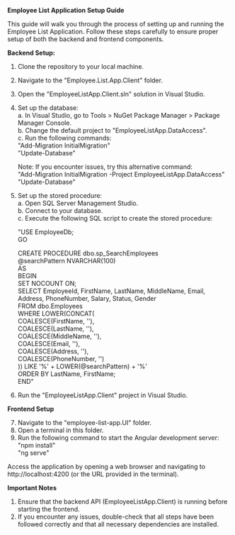 ****Employee List Application Setup Guide****

This guide will walk you through the process of setting up and running the Employee List Application. 
Follow these steps carefully to ensure proper setup of both the backend and frontend components.

**Backend Setup:**
1. Clone the repository to your local machine.
2. Navigate to the "Employee.List.App.Client" folder.
3. Open the "EmployeeListApp.Client.sln" solution in Visual Studio.
4. Set up the database:\
    a. In Visual Studio, go to Tools > NuGet Package Manager > Package Manager Console.\
    b. Change the default project to "EmployeeListApp.DataAccess".\
    c. Run the following commands:\
    "Add-Migration InitialMigration"\
    "Update-Database"
   
    Note: If you encounter issues, try this alternative command:\
    "Add-Migration InitialMigration -Project EmployeeListApp.DataAccess"\
    "Update-Database"

6. Set up the stored procedure:\
    a. Open SQL Server Management Studio.\
    b. Connect to your database.\
    c. Execute the following SQL script to create the stored procedure:
    
    "USE EmployeeDb;\
    GO
    
    CREATE PROCEDURE dbo.sp_SearchEmployees\
        @searchPattern NVARCHAR(100)\
    AS\
    BEGIN\
        SET NOCOUNT ON;\
        SELECT EmployeeId, FirstName, LastName, MiddleName, Email, Address, PhoneNumber, Salary, Status, Gender\
        FROM dbo.Employees\
        WHERE LOWER(CONCAT(\
            COALESCE(FirstName, ''),\
            COALESCE(LastName, ''),\
            COALESCE(MiddleName, ''),\
            COALESCE(Email, ''),\
            COALESCE(Address, ''),\
            COALESCE(PhoneNumber, '')\
        )) LIKE '%' + LOWER(@searchPattern) + '%'\
        ORDER BY LastName, FirstName;\
    END"

7. Run the "EmployeeListApp.Client" project in Visual Studio.

**Frontend Setup**

7. Navigate to the "employee-list-app.UI" folder.
8. Open a terminal in this folder.
9. Run the following command to start the Angular development server:\
   "npm install"\
   "ng serve"

Access the application by opening a web browser and navigating to http://localhost:4200 (or the URL provided in the terminal).

**Important Notes**
1. Ensure that the backend API (EmployeeListApp.Client) is running before starting the frontend.
2. If you encounter any issues, double-check that all steps have been followed correctly and that all necessary dependencies are installed.
